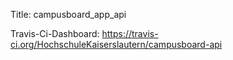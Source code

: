 Title: campusboard_app_api

Travis-Ci-Dashboard: https://travis-ci.org/HochschuleKaiserslautern/campusboard-api

